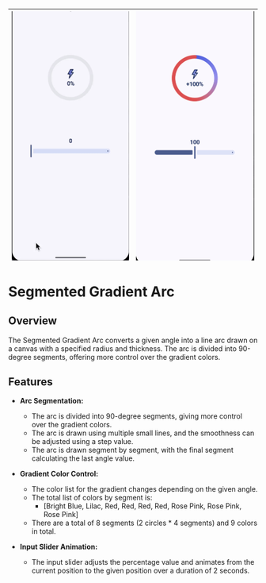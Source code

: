 | ![](https://github.com/anurbanv/android-circle-progress-compose/blob/main/content/app-preview.gif) | ![app screen](https://github.com/anurbanv/android-circle-progress-compose/blob/main/content/app-preview-screen.png) |
|-|-|

# Segmented Gradient Arc

## Overview
The Segmented Gradient Arc converts a given angle into a line arc drawn on a canvas with a specified radius and thickness. The arc is divided into 90-degree segments, offering more control over the gradient colors.

## Features
- **Arc Segmentation:** 
  - The arc is divided into 90-degree segments, giving more control over the gradient colors.
  - The arc is drawn using multiple small lines, and the smoothness can be adjusted using a step value.
  - The arc is drawn segment by segment, with the final segment calculating the last angle value.

- **Gradient Color Control:**
  - The color list for the gradient changes depending on the given angle.
  - The total list of colors by segment is: 
    - [Bright Blue, Lilac, Red, Red, Red, Red, Rose Pink, Rose Pink, Rose Pink]
  - There are a total of 8 segments (2 circles * 4 segments) and 9 colors in total.

- **Input Slider Animation:**
  - The input slider adjusts the percentage value and animates from the current position to the given position over a duration of 2 seconds.
